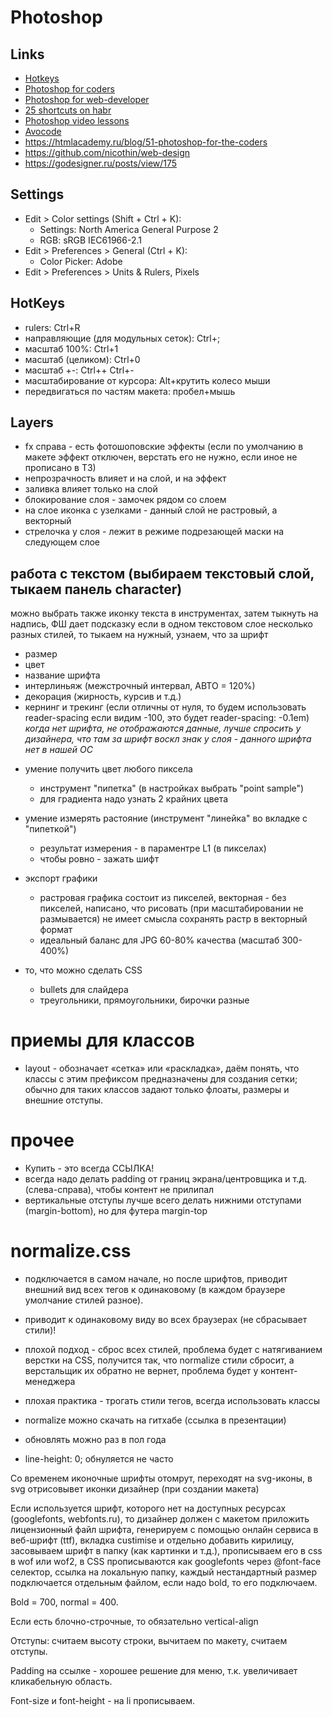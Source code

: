 # Photoshop

## Links
- [Hotkeys](https://helpx.adobe.com/photoshop/using/default-keyboard-shortcuts.html)
- [Photoshop for coders](http://xiper.net/learn/photoshop/)
- [Photoshop for web-developer](http://nicothin.pro/page/photoshop-dlja-html-verstalshhika)
- [25 shortcuts on habr](https://geektimes.ru/post/140060/)
- [Photoshop video lessons](http://uchinovoe.ru/playlists/rabota-v-adobe-photoshop)
- [Avocode](https://habrahabr.ru/post/231381/)
- https://htmlacademy.ru/blog/51-photoshop-for-the-coders
- https://github.com/nicothin/web-design
- https://godesigner.ru/posts/view/175

## Settings
- Edit > Color settings (Shift + Ctrl + K):
  - Settings: North America General Purpose 2
  - RGB: sRGB IEC61966-2.1
- Edit > Preferences > General (Ctrl + K):
  - Color Picker: Adobe
- Edit > Preferences > Units & Rulers, Pixels
 
## HotKeys
- rulers: Ctrl+R
- направляющие (для модульных сеток): Ctrl+;
- масштаб 100%: Ctrl+1
- масштаб (целиком): Ctrl+0
- масштаб +-: Ctrl++ Ctrl+-
- масштабирование от курсора: Alt+крутить колесо мыши
- передвигаться по частям макета: пробел+мышь

## Layers
   + fx справа - есть фотошоповские эффекты (если по умолчанию в макете эффект отключен, верстать его не нужно, если иное не прописано в ТЗ)
   + непрозрачность влияет и на слой, и на эффект
   + заливка влияет только на слой
   + блокирование слоя - замочек рядом со слоем
   + на слое иконка с узелками - данный слой не растровый, а векторный
   + стрелочка у слоя - лежит в режиме подрезающей маски на следующем слое

## работа с текстом (выбираем текстовый слой, тыкаем панель character)
   можно выбрать также иконку текста в инструментах, затем тыкнуть на надпись, ФШ дает подсказку
   если в одном текстовом слое несколько разных стилей, то тыкаем на нужный, узнаем, что за шрифт
   + размер
   + цвет
   + название шрифта
   + интерлиньяж (межстрочный интервал, АВТО = 120%)
   + декорация (жирность, курсив и т.д.)
   + кернинг и трекинг (если отличны от нуля, то будем использовать reader-spacing если видим -100, это будет reader-spacing: -0.1em)
   *когда нет шрифта, не отображаются данные, лучше спросить у дизайнера, что там за шрифт*
   *воскл знак у слоя - данного шрифта нет в нашей ОС*
 * умение получить цвет любого пиксела
   + инструмент "пипетка" (в настройках выбрать "point sample")
   + для градиента надо узнать 2 крайних цвета
 * умение измерять растояние (инструмент "линейка" во вкладке с "пипеткой")
   + результат измерения - в параментре L1 (в пикселах)
   + чтобы ровно - зажать шифт
 * экспорт графики
   + растровая графика состоит из пикселей, векторная - без пикселей, написано, что рисовать (при масштабировании не размывается) не имеет смысла сохранять
     растр в векторный формат
   + идеальный баланс для JPG 60-80% качества (масштаб 300-400%)
 
 * то, что можно сделать CSS
   + bullets для слайдера
   + треугольники, прямоугольники, бирочки разные
 
 # приемы для классов
 * layout - обозначает «сетка» или «раскладка», даём понять, что классы с этим префиксом предназначены для создания сетки; обычно для таких классов задают
   только флоаты, размеры и внешние отступы.
 
 # прочее
 * Купить - это всегда ССЫЛКА!
 * всегда надо делать padding от границ экрана/центровщика и т.д. (слева-справа), чтобы контент не прилипал
 * вертикальные отступы лучше всего делать нижними отступами (margin-bottom), но для футера margin-top
 
 # normalize.css
 * подключается в самом начале, но после шрифтов, приводит внешний вид всех тегов к одинаковому (в каждом браузере умолчание стилей разное).
 * приводит к одинаковому виду во всех браузерах (не сбрасывает стили)!
 * плохой подход - сброс всех стилей, проблема будет с натягиванием верстки на CSS, получится так, что normalize стили сбросит, а верстальщик их обратно не вернет, проблема будет у контент-менеджера
 * плохая практика - трогать стили тегов, всегда использовать классы
 * normalize можно скачать на гитхабе (ссылка в презентации)
 * обновлять можно раз в пол года
 
 * line-height: 0; обнуляется не часто
 
 Со временем иконочные шрифты отомрут, переходят на svg-иконы, в svg отрисовывет иконки дизайнер (при создании макета)
 
 Если используется шрифт, которого нет на доступных ресурсах (googlefonts, webfonts.ru), то дизайнер должен с макетом приложить лицензионный файл шрифта, генерируем с помощью онлайн сервиса в веб-шрифт (ttf), вкладка custimise и отдельно добавить кирилицу, засовываем шрифт в папку (как картинки и т.д.), прописываем его в css в wof или wof2, в CSS прописываются как googlefonts через @font-face селектор, ссылка на локальную папку, каждый нестандартный размер подключается отдельным файлом, если надо bold, то его подключаем.
 
 Bold = 700, normal = 400.
 
 Если есть блочно-строчные, то обязательно vertical-align
 
 Отступы: считаем высоту строки, вычитаем по макету, считаем отступы.
 
 Padding на ссылке - хорошее решение для меню, т.к. увеличивает кликабельную область.
 
 Font-size и font-height - на li прописываем.

